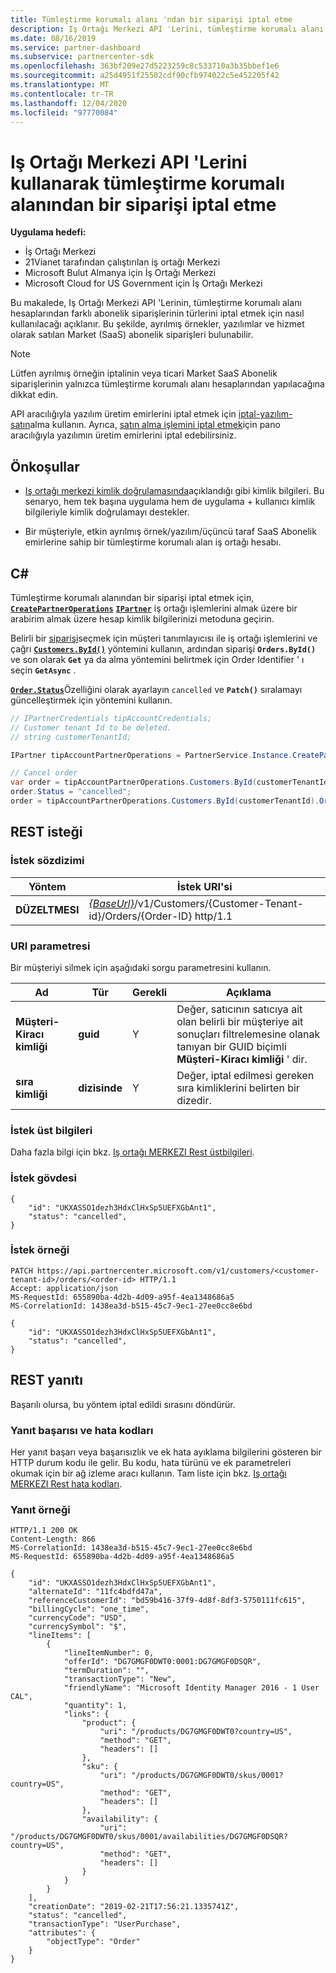 ```yaml
---
title: Tümleştirme korumalı alanı 'ndan bir siparişi iptal etme
description: Iş Ortağı Merkezi API 'Lerini, tümleştirme korumalı alanı hesaplarından farklı türdeki abonelik siparişlerinin iptal etmek için nasıl kullanacağınızı öğrenin.
ms.date: 08/16/2019
ms.service: partner-dashboard
ms.subservice: partnercenter-sdk
ms.openlocfilehash: 363bf209e27d5223259c8c533710a3b35bbef1e6
ms.sourcegitcommit: a25d4951f25502cdf90cfb974022c5e452205f42
ms.translationtype: MT
ms.contentlocale: tr-TR
ms.lasthandoff: 12/04/2020
ms.locfileid: "97770084"
---
```

# <a name="cancel-an-order-from-the-integration-sandbox-using-partner-center-apis"></a>Iş Ortağı Merkezi API 'Lerini kullanarak tümleştirme korumalı alanından bir siparişi iptal etme

**Uygulama hedefi:**

- İş Ortağı Merkezi
- 21Vianet tarafından çalıştırılan iş ortağı Merkezi
- Microsoft Bulut Almanya için İş Ortağı Merkezi
- Microsoft Cloud for US Government için İş Ortağı Merkezi

Bu makalede, Iş Ortağı Merkezi API 'Lerinin, tümleştirme korumalı alanı hesaplarından farklı abonelik siparişlerinin türlerini iptal etmek için nasıl kullanılacağı açıklanır. Bu şekilde, ayrılmış örnekler, yazılımlar ve hizmet olarak satılan Market (SaaS) abonelik siparişleri bulunabilir.

>[!NOTE]
>Lütfen ayrılmış örneğin iptalinin veya ticari Market SaaS Abonelik siparişlerinin yalnızca tümleştirme korumalı alanı hesaplarından yapılacağına dikkat edin.  

API aracılığıyla yazılım üretim emirlerini iptal etmek için [iptal-yazılım-satın](cancel-software-purchases.md)alma kullanın.
Ayrıca, [satın alma işlemini iptal etmek](/partner-center/csp-software-subscriptions)için pano aracılığıyla yazılımın üretim emirlerini iptal edebilirsiniz.

## <a name="prerequisites"></a>Önkoşullar

- [Iş ortağı merkezi kimlik doğrulamasında](partner-center-authentication.md)açıklandığı gibi kimlik bilgileri. Bu senaryo, hem tek başına uygulama hem de uygulama + kullanıcı kimlik bilgileriyle kimlik doğrulamayı destekler.

- Bir müşteriyle, etkin ayrılmış örnek/yazılım/üçüncü taraf SaaS Abonelik emirlerine sahip bir tümleştirme korumalı alan iş ortağı hesabı.

## <a name="c"></a>C\#

Tümleştirme korumalı alanından bir siparişi iptal etmek için, [**`CreatePartnerOperations`**](/dotnet/api/microsoft.store.partnercenter.partnerservice.instance) [**`IPartner`**](/dotnet/api/microsoft.store.partnercenter.ipartner) iş ortağı işlemlerini almak üzere bir arabirim almak üzere hesap kimlik bilgilerinizi metoduna geçirin.

Belirli bir [siparişi](order-resources.md#order)seçmek için müşteri tanımlayıcısı ile iş ortağı işlemlerini ve çağrı [**`Customers.ById()`**](/dotnet/api/microsoft.store.partnercenter.customers.icustomercollection.byid) yöntemini kullanın, ardından siparişi **`Orders.ById()`** ve son olarak **`Get`** ya da alma yöntemini belirtmek için Order Identifier ' ı seçin **`GetAsync`** .

[**`Order.Status`**](order-resources.md#order)Özelliğini olarak ayarlayın `cancelled` ve **`Patch()`** sıralamayı güncelleştirmek için yöntemini kullanın.

``` csharp
// IPartnerCredentials tipAccountCredentials;
// Customer tenant Id to be deleted.
// string customerTenantId;

IPartner tipAccountPartnerOperations = PartnerService.Instance.CreatePartnerOperations(tipAccountCredentials);

// Cancel order
var order = tipAccountPartnerOperations.Customers.ById(customerTenantId).Orders.ById(orderId).Get();
order.Status = "cancelled";
order = tipAccountPartnerOperations.Customers.ById(customerTenantId).Orders.ById(orderId).Patch(order);

```

## <a name="rest-request"></a>REST isteği

### <a name="request-syntax"></a>İstek sözdizimi

| Yöntem     | İstek URI'si                                                                            |
|------------|----------------------------------------------------------------------------------------|
| **DÜZELTMESI** | [*{BaseUrl}*](partner-center-rest-urls.md)/v1/Customers/{Customer-Tenant-id}/Orders/{Order-ID} http/1.1 |

### <a name="uri-parameter"></a>URI parametresi

Bir müşteriyi silmek için aşağıdaki sorgu parametresini kullanın.

| Ad                   | Tür     | Gerekli | Açıklama                                                                                                                                            |
|------------------------|----------|----------|--------------------------------------------------------------------------------------------------------------------------------------------------------|
| **Müşteri-Kiracı kimliği** | **guid** | Y        | Değer, satıcının satıcıya ait olan belirli bir müşteriye ait sonuçları filtrelemesine olanak tanıyan bir GUID biçimli **Müşteri-Kiracı kimliği** ' dir. |
| **sıra kimliği** | **dizisinde** | Y        | Değer, iptal edilmesi gereken sıra kimliklerini belirten bir dizedir. |

### <a name="request-headers"></a>İstek üst bilgileri

Daha fazla bilgi için bkz. [Iş ortağı MERKEZI Rest üstbilgileri](headers.md).

### <a name="request-body"></a>İstek gövdesi

```http
{
    "id": "UKXASSO1dezh3HdxClHxSp5UEFXGbAnt1",
    "status": "cancelled",
}
```

### <a name="request-example"></a>İstek örneği

```http
PATCH https://api.partnercenter.microsoft.com/v1/customers/<customer-tenant-id>/orders/<order-id> HTTP/1.1
Accept: application/json
MS-RequestId: 655890ba-4d2b-4d09-a95f-4ea1348686a5
MS-CorrelationId: 1438ea3d-b515-45c7-9ec1-27ee0cc8e6bd

{
    "id": "UKXASSO1dezh3HdxClHxSp5UEFXGbAnt1",
    "status": "cancelled",
}
```

## <a name="rest-response"></a>REST yanıtı

Başarılı olursa, bu yöntem iptal edildi sırasını döndürür.

### <a name="response-success-and-error-codes"></a>Yanıt başarısı ve hata kodları

Her yanıt başarı veya başarısızlık ve ek hata ayıklama bilgilerini gösteren bir HTTP durum kodu ile gelir. Bu kodu, hata türünü ve ek parametreleri okumak için bir ağ izleme aracı kullanın. Tam liste için bkz. [Iş ortağı MERKEZI Rest hata kodları](error-codes.md).

### <a name="response-example"></a>Yanıt örneği

```http
HTTP/1.1 200 OK
Content-Length: 866
MS-CorrelationId: 1438ea3d-b515-45c7-9ec1-27ee0cc8e6bd
MS-RequestId: 655890ba-4d2b-4d09-a95f-4ea1348686a5

{
    "id": "UKXASSO1dezh3HdxClHxSp5UEFXGbAnt1",
    "alternateId": "11fc4bdfd47a",
    "referenceCustomerId": "bd59b416-37f9-4d8f-8df3-5750111fc615",
    "billingCycle": "one_time",
    "currencyCode": "USD",
    "currencySymbol": "$",
    "lineItems": [
        {
            "lineItemNumber": 0,
            "offerId": "DG7GMGF0DWT0:0001:DG7GMGF0DSQR",
            "termDuration": "",
            "transactionType": "New",
            "friendlyName": "Microsoft Identity Manager 2016 - 1 User CAL",
            "quantity": 1,
            "links": {
                "product": {
                    "uri": "/products/DG7GMGF0DWT0?country=US",
                    "method": "GET",
                    "headers": []
                },
                "sku": {
                    "uri": "/products/DG7GMGF0DWT0/skus/0001?country=US",
                    "method": "GET",
                    "headers": []
                },
                "availability": {
                    "uri": "/products/DG7GMGF0DWT0/skus/0001/availabilities/DG7GMGF0DSQR?country=US",
                    "method": "GET",
                    "headers": []
                }
            }
        }
    ],
    "creationDate": "2019-02-21T17:56:21.1335741Z",
    "status": "cancelled",
    "transactionType": "UserPurchase",
    "attributes": {
        "objectType": "Order"
    }
}
```
